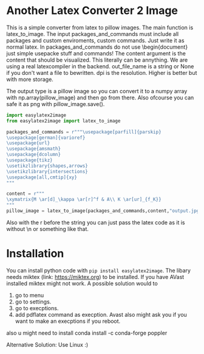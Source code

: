 # Another Latex Converter 2 Image
This is a simple converter from latex to pillow images. The main function is latex_to_image. The input packages_and_commands must include all packages and custom enviroments, custom commands. Just write it as normal latex. In packages_and_commands do not use \begin{document} just simple usepacke stuff and commands! The content argument is the content that should be visualized. This literally can be annything. We are using a real latexcompiler in the backend. out_file_name is a string or None if you don't want a file to bewritten. dpi is the resolution. Higher is better but with more storage. 


The output type is a pillow image so you can convert it to a numpy array with np.array(pillow_image) and then go from there. Also ofcourse you can safe it as png with pillow_image.save().

``` python
import easylatex2image
from easylatex2image import latex_to_image

packages_and_commands = r"""\usepackage[parfill]{parskip}
\usepackage[german]{varioref}
\usepackage{url}
\usepackage{amsmath} 
\usepackage{dcolumn}
\usepackage{tikz}
\usetikzlibrary{shapes,arrows}
\usetikzlibrary{intersections}
\usepackage[all,cmtip]{xy}
"""

content = r"""
\xymatrix{M \ar[d]_\kappa \ar[r]^f & A\\ K \ar[ur]_{f_K}}
"""
pillow_image = latex_to_image(packages_and_commands,content,"output.jpg",dpi=500,img_type="JPEG")
```

Also with the r before the string you can just pass the latex code as it is without \n or something like that.
# Installation 
You can install python code with ```pip install easylatex2image```.
The libary needs miktex (link: https://miktex.org) to be installed. If you have AVast installed miktex might not work. A possible solution would to
1. go to menu
2. go to settings.
3. go to execptions.
4. add pdflatex command as execption.
Avast also might ask you if you want to make an execptions if you reboot. 

also u might need to install 
conda install -c conda-forge poppler

Alternative Solution: Use Linux :)
